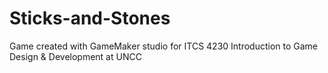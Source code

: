 # Sticks-and-Stones
 Game created with GameMaker studio for ITCS 4230 Introduction to Game Design & Development at UNCC
